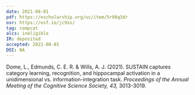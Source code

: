 ```yaml
---
date: 2021-08-01
pdf: https://escholarship.org/uc/item/5r98q3dr
osr: https://osf.io/jc9xs/
tag: compcat
alcs: ineligible
IR: deposited
accepted: 2021-08-01
DOI: NA
---
```


Dome, L., Edmunds, C. E. R. & Wills, A. J. (2021). SUSTAIN captures category learning, recognition, and hippocampal activation in a unidimensional vs. information-integration task. _Proceedings of the Annual Meeting of the Cognitive Science Society, 43,_ 3013-3019.




